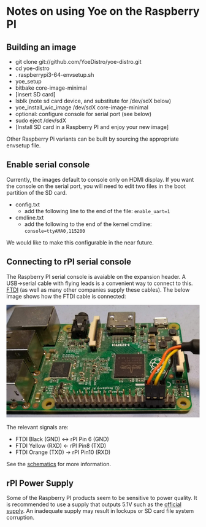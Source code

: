 # Notes on using Yoe on the Raspberry PI

## Building an image

* git clone git://github.com/YoeDistro/yoe-distro.git
* cd yoe-distro
* . raspberrypi3-64-envsetup.sh
* yoe_setup
* bitbake core-image-minimal
* [insert SD card]
* lsblk (note sd card device, and substitute for /dev/sdX below)
* yoe_install_wic_image /dev/sdX core-image-minimal
* optional: configure console for serial port (see below)
* sudo eject /dev/sdX
* [Install SD card in a Raspberry PI and enjoy your new image]

Other Raspberry Pi variants can be built by sourcing the appropriate
envsetup file.

## Enable serial console

Currently, the images default to console only on HDMI display. If you want
the console on the serial port, you will need to edit two files in the
boot partition of the SD card.

* config.txt
  * add the following line to the end of the file: `enable_uart=1`
* cmdline.txt
  * add the following to the end of the kernel cmdline: `console=ttyAMA0,115200`

We would like to make this configurable in the near future.

## Connecting to rPI serial console

The Raspberry PI serial console is avaiable on the expansion header. A USB->serial
cable with flying leads is a convenient way to connect to this. [FTDI](https://www.ftdichip.com/Products/Cables/RPi.htm) (as well as many
other companies supply these cables). The below image shows how the FTDI cable is
connected:

![rPI serial console](raspberry-pi-serial-console.jpg)

The relevant signals are:

* FTDI Black (GND) <-> rPI Pin 6 (GND)
* FTDI Yellow (RXD) <- rPI Pin8 (TXD)
* FTDI Orange (TXD) -> rPI Pin10 (RXD)

See the [schematics](https://www.raspberrypi.org/documentation/hardware/raspberrypi/schematics/README.md) for more information.

## rPI Power Supply

Some of the Raspberry PI products seem to be sensitive to power quality. It is recommended
to use a supply that outputs 5.1V such as the [official supply](https://www.raspberrypi.org/products/raspberry-pi-universal-power-supply/). An inadequate supply may result in lockups or
SD card file system corruption.
